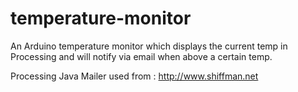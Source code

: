 temperature-monitor
===================

An Arduino temperature monitor which displays the current temp in Processing and will notify via email when above a certain temp.


Processing Java Mailer used from : http://www.shiffman.net  